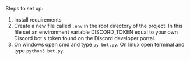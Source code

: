 Steps to set up:

1. Install requirements
2. Create a new file called `.env` in the root directory of the project. In this file set an environment variable DISCORD_TOKEN equal to your own Discord bot's token found on the Discord developer portal.
3. On windows open cmd and type `py bot.py`. On linux open terminal and type `python3 bot.py`.